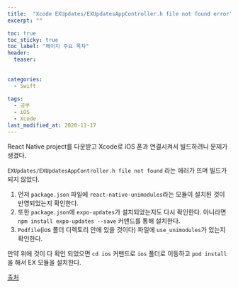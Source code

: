 ```yaml
---
title:  "Xcode EXUpdates/EXUpdatesAppController.h file not found error"
excerpt: ""

toc: true
toc_sticky: true
toc_label: "페이지 주요 목차"
header:
  teaser: 
  
  
categories:
  - Swift
  
tags:
  - 공부
  - iOS
  - Xcode
last_modified_at: 2020-11-17
---
```


React Native project를 다운받고 Xcode로 iOS 폰과 연결시켜서 빌드하려니 문제가 생겼다.

`EXUpdates/EXUpdatesAppController.h file not found` 라는 에러가 뜨며 빌드가 되지 않았다.

1. 먼저 `package.json` 파일에 `react-native-unimodules`라는 모듈이 설치된 것이 반영되었는지 확인한다.
2. 또한 `package.json`에 `expo-updates`가 설치되었는지도 다시 확인한다. 아니라면 `npm install expo-updates --save` 커맨드를 통해 설치한다.
3. `Podfile`(ios 폴더 디렉토리 안에 있을 것이다) 파일에 `use_unimodules`가 있는지 확인한다.

만약 위에 것이 다 확인 되었으면 `cd ios` 커맨드로 `ios` 폴더로 이동하고 `pod install`을 해서 EX 모듈을 설치한다.

[출처](https://stackoverflow.com/questions/63847289/react-native-ios-build-fails-with-error-exupdates-exupdatesappcontroller-h-f)
